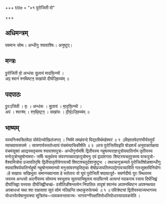 +++
title = "०१ पुरोजिती वो"

+++
## अधिमन्त्रम्
पवमानः सोमः। अन्धीगुः श्यावाश्विः। अनुष्टुप्।

## मन्त्रः
पु॒रोजि॑ती वो॒ अन्ध॑सः सु॒ताय॑ मादयि॒त्नवे॑ ।  
अप॒ श्वानं॑ श्नथिष्टन॒ सखा॑यो दीर्घजि॒ह्व्य॑म् ॥

## पदपाठः
पु॒रःऽजि॑ती । वः॒ । अन्ध॑सः । सु॒ताय॑ । मा॒द॒यि॒त्नवे॑ ।  
अप॑ । श्वान॑म् । श्न॒थि॒ष्ट॒न॒ । सखा॑यः । दी॒र्घ॒ऽजि॒ह्व्य॑म् ॥

## भाष्यम्
यस्यनिःश्वसितंवेदा योवेदेभ्योखिलंजगत् । निर्ममे तमहंवन्दे विद्यातीर्थमहेश्वरं ॥ १ ॥विज्ञातवेदगांभीर्यस्तुर्यं व्याख्यायसप्तमे । सायणार्यस्ततोध्यायं पंचमंव्याचिकीर्षति ॥ २ ॥तत्र पुरोजितीवइति षोडशर्चं अनुवाकापेक्षया पंचमंसूक्तं आद्यस्यतृचस्य श्यावाश्वपुत्रा- अन्धीगुर्नामर्षिः द्वितीयस्य नहुषस्यराज्ञःपुत्रोययातिर्नाम तृतीयस्य मनोःपुत्रोनहुषोनामरा- जर्षिः चतुर्थस्य संवरणाख्यराज्ञःपुत्रोमनुः एवं द्वादशगताः शिष्टस्यचतुरृचस्य वाचःपुत्रो- वैश्वामित्रोवा प्रजापतिरृषिः द्वितीयातृतीयेगायत्र्यौ शिष्टाश्चतुर्दशानुष्टुभः । तथाचानुक्रम्यते पुरोजितीषोळशान्धीगुः श्यावाश्विर्ययातिर्नाहुषो नहुषोनाममानवो मनुःसांवरणइतितृचाः शेषोप्रजापतिरुपाद्येगायत्र्याविति गतःसूक्तविनियोगः ।हे सखायः सखिभूताः समानख्यानावा हे स्तोतारः वो यूयं पुरोजिती षष्ठ्याःपूर्व- सवर्णदीर्घः पुरः स्थितस्य जयस्य अन्धसो अदनीयस्य सोमस्य स्वभूताय सुतायाभिषुताय मादयित्नवे अत्यन्तं मदकराय रसाय दिर्घजिह्वं दीर्घाजिह्वा यस्यसः दीर्घजिह्वीचच्छं- दसीतिङीषन्तत्वेन निपातितः तादृशं श्वानंच अपश्नथिष्टन अपश्नथयत अपबाधध्वं यथा श्वा राक्षसावा सुतं सोमं नलिहन्ति तथाकुरुतेत्यर्थः ॥ १ ॥ पवित्रेष्ट्यां द्वितीयस्याज्यभागस्य योधारयेत्येषानुवाक्या सूत्रितंच—पावकवन्तावाज्य- भागावग्नीरक्षांसिसेधतियोधारयापावकयेति ।